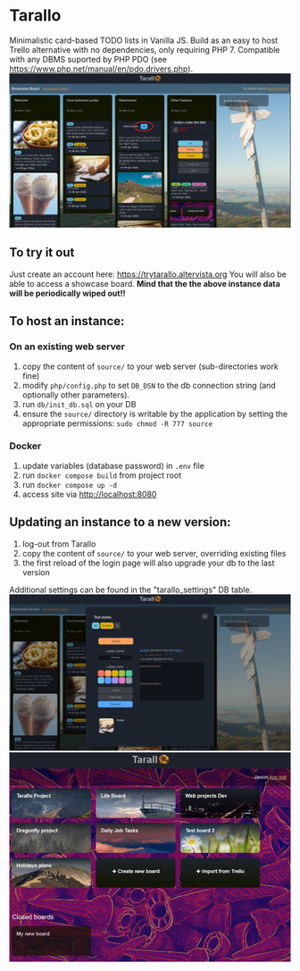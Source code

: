 # Tarallo
Minimalistic card-based TODO lists in Vanilla JS.
Build as an easy to host Trello alternative with no dependencies, only requiring PHP 7.
Compatible with any DBMS suported by PHP PDO (see https://www.php.net/manual/en/pdo.drivers.php).
![Preview1](screenshots/preview2.JPG)

## To try it out
Just create an account here:
https://trytarallo.altervista.org
You will also be able to access a showcase board.
**Mind that the the above instance data will be periodically wiped out!!**

## To host an instance:

### On an existing web server
1. copy the content of `source/` to your web server (sub-directories work fine)
2. modify `php/config.php` to set `DB_DSN` to the db connection string (and optionally other parameters).
3. run `db/init_db.sql` on your DB
4. ensure the `source/` directory is writable by the application by setting the appropriate permissions: `sudo chmod -R 777 source`


### Docker
1. update variables (database password) in `.env` file
2. run `docker compose build` from project root
3. run `docker compose up -d`
4. access site via [http://localhost:8080](http://localhost:8080)

## Updating an instance to a new version:
1. log-out from Tarallo
1. copy the content of `source/` to your web server, overriding existing files
2. the first reload of the login page will also upgrade your db to the last version

Additional settings can be found in the "tarallo_settings" DB table.
![Preview2](screenshots/preview3.JPG)
![Preview3](screenshots/preview1.JPG)
